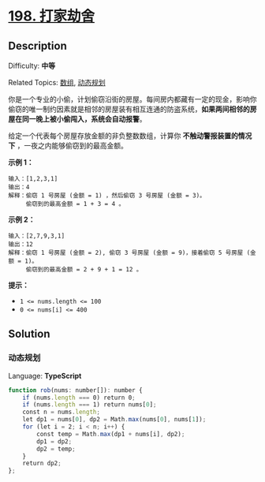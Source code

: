 # [198\. 打家劫舍](https://leetcode.cn/problems/house-robber/)

## Description

Difficulty: **中等**  

Related Topics: [数组](https://leetcode.cn/tag/array/), [动态规划](https://leetcode.cn/tag/dynamic-programming/)

你是一个专业的小偷，计划偷窃沿街的房屋。每间房内都藏有一定的现金，影响你偷窃的唯一制约因素就是相邻的房屋装有相互连通的防盗系统，**如果两间相邻的房屋在同一晚上被小偷闯入，系统会自动报警**。

给定一个代表每个房屋存放金额的非负整数数组，计算你 **不触动警报装置的情况下** ，一夜之内能够偷窃到的最高金额。

**示例 1：**

```
输入：[1,2,3,1]
输出：4
解释：偷窃 1 号房屋 (金额 = 1) ，然后偷窃 3 号房屋 (金额 = 3)。
     偷窃到的最高金额 = 1 + 3 = 4 。
```

**示例 2：**

```
输入：[2,7,9,3,1]
输出：12
解释：偷窃 1 号房屋 (金额 = 2), 偷窃 3 号房屋 (金额 = 9)，接着偷窃 5 号房屋 (金额 = 1)。
     偷窃到的最高金额 = 2 + 9 + 1 = 12 。
```

**提示：**

* `1 <= nums.length <= 100`
* `0 <= nums[i] <= 400`

## Solution

### 动态规划

Language: **TypeScript**

```typescript
function rob(nums: number[]): number {
    if (nums.length === 0) return 0;
    if (nums.length === 1) return nums[0];
    const n = nums.length;
    let dp1 = nums[0], dp2 = Math.max(nums[0], nums[1]);
    for (let i = 2; i < n; i++) {
        const temp = Math.max(dp1 + nums[i], dp2);
        dp1 = dp2;
        dp2 = temp;
    }
    return dp2;
};
```
